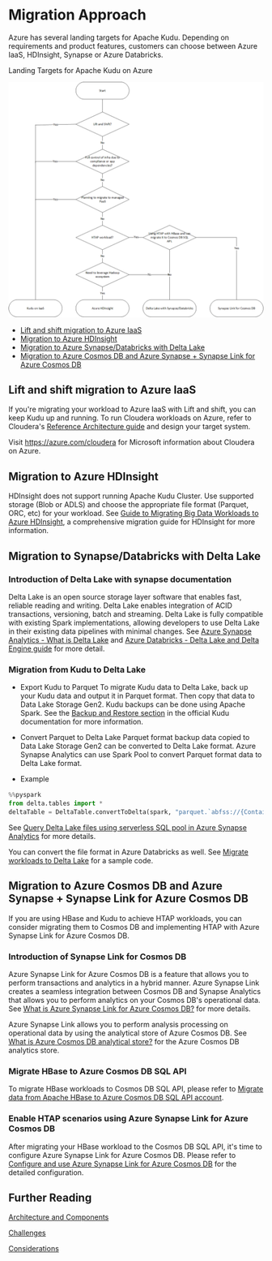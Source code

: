 # Migration Approach

Azure has several landing targets for Apache Kudu. Depending on requirements and product features, customers can choose between Azure IaaS, HDInsight, Synapse or Azure Databricks.  

Landing Targets for Apache Kudu on Azure

![Landing Targets for Apache Kudu on Azure](../images/flowchart-kudu-azure-landing-targets.png)

- [Lift and shift migration to Azure IaaS](#lift-and-shift-migration-to-azure-iaas)
- [Migration to Azure HDInsight](#migration-to-hdinsight-interactive-hive-cluster)
- [Migration to Azure Synapse/Databricks with Delta Lake](#migration-to-synapsedatabricks-with-delta-lake)
- [Migration to Azure Cosmos DB and Azure Synapse + Synapse Link for Azure Cosmos DB](#migration-to-azure-cosmos-db-and-azure-synapse--synapse-link-for-azure-cosmos-db)

## Lift and shift migration to Azure IaaS
If you're migrating your workload to Azure IaaS with Lift and shift, you can keep Kudu up and running. To run Cloudera workloads on Azure, refer to Cloudera's [Reference Architecture guide](https://docs.cloudera.com/documentation/other/reference-architecture/topics/ra_azure_deployment.html) and design your target system.

Visit https://azure.com/cloudera for Microsoft information about Cloudera on Azure.

## Migration to Azure HDInsight
HDInsight does not support running Apache Kudu Cluster. Use supported storage (Blob or ADLS) and choose the appropriate file format (Parquet, ORC, etc) for your workload.
See [Guide to Migrating Big Data Workloads to Azure HDInsight](https://azure.microsoft.com/resources/migrating-big-data-workloads-hdinsight/), a comprehensive migration guide for HDInsight for more information.

## Migration to Synapse/Databricks with Delta Lake
### Introduction of Delta Lake with synapse documentation
Delta Lake is an open source storage layer software that enables fast, reliable reading and writing. Delta Lake enables integration of ACID transactions, versioning, batch and streaming. Delta Lake is fully compatible with existing Spark implementations, allowing developers to use Delta Lake in their existing data pipelines with minimal changes. 
See [Azure Synapse Analytics - What is Delta Lake](https://docs.microsoft.com/azure/synapse-analytics/spark/apache-spark-what-is-delta-lake) and [Azure Databricks - Delta Lake and Delta Engine guide](https://docs.microsoft.com/azure/databricks/delta/) for more detail.

### Migration from Kudu to Delta Lake

- Export Kudu to Parquet
To migrate Kudu data to Delta Lake, back up your Kudu data and output it in Parquet format. Then copy that data to Data Lake Storage Gen2. Kudu backups can be done using Apache Spark. See the [Backup and Restore section](https://kudu.apache.org/docs/administration.html#backup) in the official Kudu documentation for more information.

- Convert Parquet to Delta Lake
Parquet format backup data copied to Data Lake Storage Gen2 can be converted to Delta Lake format.
Azure Synapse Analytics can use Spark Pool to convert Parquet format data to Delta Lake format.

- Example

```python
%%pyspark
from delta.tables import *
deltaTable = DeltaTable.convertToDelta(spark, "parquet.`abfss://{ContainerName}@{StorageAccountName}.dfs.core.windows.net/folder`")
```

See [Query Delta Lake files using serverless SQL pool in Azure Synapse Analytics](https://docs.microsoft.com/azure/synapse-analytics/sql/query-delta-lake-format) for more details.

You can convert the file format in Azure Databricks as well. See [Migrate workloads to Delta Lake](https://docs.microsoft.com/en-us/azure/databricks/delta/porting) for a sample code.

## Migration to Azure Cosmos DB and Azure Synapse + Synapse Link for Azure Cosmos DB
If you are using HBase and Kudu to achieve HTAP workloads, you can consider migrating them to Cosmos DB and implementing HTAP with Azure Synapse Link for Azure Cosmos DB.

### Introduction of Synapse Link for Cosmos DB
Azure Synapse Link for Azure Cosmos DB is a feature that allows you to perform transactions and analytics in a hybrid manner. Azure Synapse Link creates a seamless integration between Cosmos DB and Synapse Analytics that allows you to perform analytics on your Cosmos DB's operational data. See [What is Azure Synapse Link for Azure Cosmos DB?](https://docs.microsoft.com/azure/cosmos-db/synapse-link) for more details.

Azure Synapse Link allows you to perform analysis processing on operational data by using the analytical store of Azure Cosmos DB. See [What is Azure Cosmos DB analytical store?](https://docs.microsoft.com/azure/cosmos-db/analytical-store-introduction) for the Azure Cosmos DB analytics store.

### Migrate HBase to Azure Cosmos DB SQL API
To migrate HBase workloads to Cosmos DB SQL API, please refer to [Migrate data from Apache HBase to Azure Cosmos DB SQL API account](https://docs.microsoft.com/azure/cosmos-db/sql/migrate-hbase-to-cosmos-db).

### Enable HTAP scenarios using Azure Synapse Link for Azure Cosmos DB 
After migrating your HBase workload to the Cosmos DB SQL API, it's time to configure Azure Synapse Link for Azure Cosmos DB. Please refer to [Configure and use Azure Synapse Link for Azure Cosmos DB](https://docs.microsoft.com/azure/cosmos-db/configure-synapse-link) for the detailed configuration.

## Further Reading

[Architecture and Components](readme.md)

[Challenges](challenges.md)

[Considerations](considerations.md)
